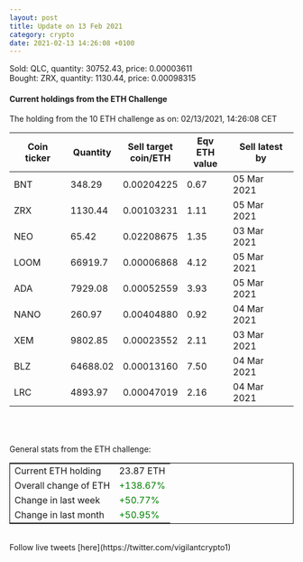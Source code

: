 ```yaml
---
layout: post
title: Update on 13 Feb 2021
category: crypto
date: 2021-02-13 14:26:08 +0100
---
```

<!-- Global site tag (gtag.js) - Google Analytics -->
<script async src="https://www.googletagmanager.com/gtag/js?id=UA-103831149-5"></script>
<script>
  window.dataLayer = window.dataLayer || [];
  function gtag(){dataLayer.push(arguments);}
  gtag('js', new Date());

  gtag('config', 'UA-103831149-5');
</script>
Sold: QLC, quantity:     30752.43, price:   0.00003611<br>Bought: ZRX, quantity:      1130.44, price:   0.00098315<br>

#### Current holdings from the ETH Challenge

The holding from the 10 ETH challenge as on: 02/13/2021, 14:26:08 CET

|Coin ticker|Quantity|Sell target<br>coin/ETH|Eqv ETH<br>value|Sell latest by|
|-----------|--------|-----------|-----------|--------------|
BNT|348.29|  0.00204225|0.67|05 Mar 2021|
ZRX|1130.44|  0.00103231|1.11|05 Mar 2021|
NEO|65.42|  0.02208675|1.35|03 Mar 2021|
LOOM|66919.7|  0.00006868|4.12|05 Mar 2021|
ADA|7929.08|  0.00052559|3.93|05 Mar 2021|
NANO|260.97|  0.00404880|0.92|04 Mar 2021|
XEM|9802.85|  0.00023552|2.11|03 Mar 2021|
BLZ|64688.02|  0.00013160|7.50|04 Mar 2021|
LRC|4893.97|  0.00047019|2.16|04 Mar 2021|

<br>
<br>
<br>
General stats from the ETH challenge:

<table style="border:1px solid black;margin-left:auto;margin-right:auto;">
	<tbody>
	<tr>
		<td>Current ETH holding</td>
		<td>     23.87 ETH</td>
	</tr>
	<tr>
		<td>Overall change of ETH</td>
		<td><font color="green">+138.67%</font></td>
	</tr>
	<tr>
		<td>Change in last week</td>
		<td><font color="green">+50.77%</font></td>
	</tr>
	<tr>
		<td>Change in last month</td>
		<td><font color="green">+50.95%</font></td>
	</tr>
	</tbody>
</table>

<br>
Follow live tweets [here](https://twitter.com/vigilantcrypto1)
<br>
<br>